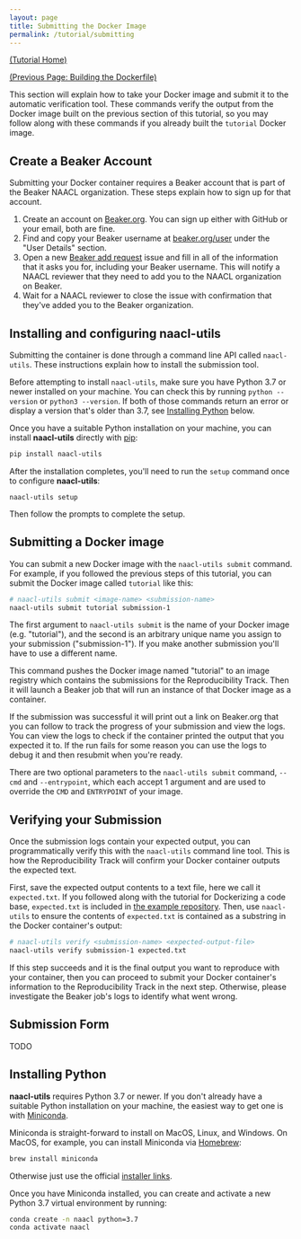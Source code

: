```yaml
---
layout: page
title: Submitting the Docker Image
permalink: /tutorial/submitting
---
```

[(Tutorial Home)](/tutorial/)

[(Previous Page: Building the Dockerfile)](/tutorial/building-the-dockerfile)

This section will explain how to take your Docker image and submit it to the automatic verification tool.
These commands verify the output from the Docker image built on the previous section of this tutorial, so you may follow along with these commands if you already built the `tutorial` Docker image.

## Create a Beaker Account

Submitting your Docker container requires a Beaker account that is part of the Beaker NAACL organization.
These steps explain how to sign up for that account.

1. Create an account on [Beaker.org](https://beaker.org). You can sign up either with GitHub or your email, both are fine.
1. Find and copy your Beaker username at [beaker.org/user](https://beaker.org/user) under the "User Details" section.
1. Open a new [Beaker add request](https://github.com/naacl2022-reproducibility-track/naacl-utils/issues/new?assignees=epwalsh&labels=beaker&template=beaker_permissions.md&title=Please+add+me+to+the+NAACL+Beaker+organization) issue and fill in all of the information that it asks you for, including your Beaker username. This will notify a NAACL reviewer that they need to add you to the NAACL organization on Beaker.
1. Wait for a NAACL reviewer to close the issue with confirmation that they've added you to the Beaker organization.
 
 
## Installing and configuring naacl-utils

Submitting the container is done through a command line API called `naacl-utils`.
These instructions explain how to install the submission tool.

Before attempting to install `naacl-utils`, make sure you have Python 3.7 or newer installed on your machine.
You can check this by running `python --version` or `python3 --version`. If both of those commands return an error or display a version that's older than 3.7, see [Installing Python](#installing-python) below.

Once you have a suitable Python installation on your machine, you can install **naacl-utils** directly with [pip](https://github.com/pypa/pip):

```bash
pip install naacl-utils
```

After the installation completes, you'll need to run the `setup` command once to configure **naacl-utils**:

```
naacl-utils setup
```

Then follow the prompts to complete the setup.

## Submitting a Docker image

You can submit a new Docker image with the `naacl-utils submit` command.
For example, if you followed the previous steps of this tutorial, you can submit the Docker image called `tutorial` like this:

```bash
# naacl-utils submit <image-name> <submission-name>
naacl-utils submit tutorial submission-1
```

The first argument to `naacl-utils submit` is the name of your Docker image (e.g. "tutorial"), and the second is an arbitrary unique name you assign to your submission ("submission-1").
If you make another submission you'll have to use a different name.

This command pushes the Docker image named "tutorial" to an image registry which contains the submissions for the Reproducibility Track.
Then it will launch a Beaker job that will run an instance of that Docker image as a container. 

If the submission was successful it will print out a link on Beaker.org that you can follow to track the progress of your submission and view the logs.
You can view the logs to check if the container printed the output that you expected it to.
If the run fails for some reason you can use the logs to debug it and then resubmit when you're ready.

There are two optional parameters to the `naacl-utils submit` command, `--cmd` and `--entrypoint`, which each accept 1 argument and are used to override the `CMD` and `ENTRYPOINT` of your image.

## Verifying your Submission

Once the submission logs contain your expected output, you can programmatically verify this with the `naacl-utils` command line tool.
This is how the Reproducibility Track will confirm your Docker container outputs the expected text.

First, save the expected output contents to a text file, here we call it `expected.txt`.
If you followed along with the tutorial for Dockerizing a code base, `expected.txt` is included in [the example repository](https://github.com/naacl2022-reproducibility-track/reproducibility-example).
Then, use `naacl-utils` to ensure the contents of `expected.txt` is contained as a substring in the Docker container's output:
```bash
# naacl-utils verify <submission-name> <expected-output-file>
naacl-utils verify submission-1 expected.txt
```
If this step succeeds and it is the final output you want to reproduce with your container, then you can proceed to submit your Docker container's information to the Reproducibility Track in the next step.
Otherwise, please investigate the Beaker job's logs to identify what went wrong.

## Submission Form

TODO

## Installing Python

**naacl-utils** requires Python 3.7 or newer. If you don't already have a suitable Python installation on your machine, the easiest way to get one is with [Miniconda](https://docs.conda.io/en/latest/miniconda.html).

Miniconda is straight-forward to install on MacOS, Linux, and Windows.
On MacOS, for example, you can install Miniconda via [Homebrew](https://brew.sh/):

```bash
brew install miniconda
```

Otherwise just use the official [installer links](https://docs.conda.io/en/latest/miniconda.html#latest-miniconda-installer-links).

Once you have Miniconda installed, you can create and activate a new Python 3.7 virtual environment by running:

```bash
conda create -n naacl python=3.7
conda activate naacl
```
